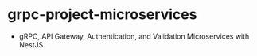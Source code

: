# grpc-project-microservices

- gRPC, API Gateway, Authentication, and Validation Microservices with NestJS.